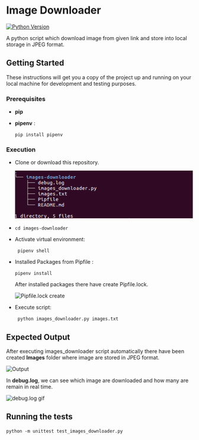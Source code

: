 # Image Downloader

[![Python Version](https://img.shields.io/badge/python-3.5-brightgreen.svg)](https://python.org)

A python script which download image from given link and store into local storage in JPEG format.

## Getting Started

These instructions will get you a copy of the project up and running on your local machine for development and testing purposes. 

### Prerequisites
* **pip**

* **pipenv** :  
    ```
    pip install pipenv
    ```
                 

### Execution

* Clone or download this repository.

    ![folder Structure](https://raw.githubusercontent.com/saidul-islam-tuhin/images-downloader/screenshot-branch/screenshot/image_downloader_tree.png "Folder structure")

* ```
  cd images-downloader
  ```
* Activate virtual environment:

    ```
     pipenv shell 
    ```
* Installed Packages from Pipfile :

    ```
    pipenv install 
    ```
    After installed packages there have create Pipfile.lock.


    ![Pipfile.lock create](https://raw.githubusercontent.com/saidul-islam-tuhin/images-downloader/screenshot-branch/screenshot/pipfile_create.png "Pipfile.lock create")
* Execute script:


    ```
     python images_downloader.py images.txt
    ```

## Expected Output

After executing images_downloader script automatically  there have been created **Images** folder where image are stored in JPEG format.

![Output](https://raw.githubusercontent.com/saidul-islam-tuhin/images-downloader/screenshot-branch/screenshot/output.png "Output figure")

In **debug.log**, we can see which image are downloaded and how many are remain in real time.

![debug.log gif](https://raw.githubusercontent.com/saidul-islam-tuhin/images-downloader/screenshot-branch/screenshot/debug1.gif "debug.log")

## Running the tests

```
python -m unittest test_images_downloader.py
```
